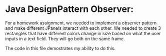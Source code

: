 # Java DesignPattern Observer:


For a homework assignment, we needed to implement a observer pattern and 
make different JPanels interact with each other. 
We needed to create 3 rectangles that have different colors change in size based on what the user inputs in a text field.
They will go both on the same frame.

The code in this file demostrates my ability to do this.
